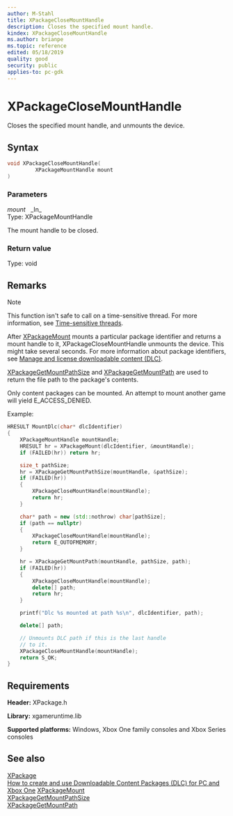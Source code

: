 ```yaml
---
author: M-Stahl
title: XPackageCloseMountHandle
description: Closes the specified mount handle.
kindex: XPackageCloseMountHandle
ms.author: brianpe
ms.topic: reference
edited: 05/18/2019
quality: good
security: public
applies-to: pc-gdk
---
```


# XPackageCloseMountHandle  

Closes the specified mount handle, and unmounts the device.  

## Syntax  
  
```cpp
void XPackageCloseMountHandle(  
         XPackageMountHandle mount  
)  
```  
  
### Parameters  
  
*mount* &nbsp;&nbsp;\_In\_  
Type: XPackageMountHandle  

  
The mount handle to be closed.  


  
### Return value
Type: void

## Remarks
  > [!NOTE]
> This function isn't safe to call on a time-sensitive thread. For more information, see [Time-sensitive threads](../../../../system/overviews/time-sensitive-threads.md).  
  
After [XPackageMount](xpackagemount.md) mounts a particular package identifier and returns a mount handle to it, XPackageCloseMountHandle unmounts the device. This might take several seconds. For more information about package identifiers, see [Manage and license downloadable content (DLC)](../../../../commerce/fundamentals/xstore-manage-and-license-optional-packages.md). 

[XPackageGetMountPathSize](xpackagegetmountpathsize.md) and [XPackageGetMountPath](xpackagegetmountpath.md) are used to return the file path to the package's contents. 

Only content packages can be mounted. An attempt to mount another game will yield E_ACCESS_DENIED. 

Example:

```cpp
HRESULT MountDlc(char* dlcIdentifier)
{
    XPackageMountHandle mountHandle;
    HRESULT hr = XPackageMount(dlcIdentifier, &mountHandle);
    if (FAILED(hr)) return hr;

    size_t pathSize;
    hr = XPackageGetMountPathSize(mountHandle, &pathSize);
    if (FAILED(hr))
    {
        XPackageCloseMountHandle(mountHandle);
        return hr;
    }

    char* path = new (std::nothrow) char[pathSize];
    if (path == nullptr)
    {
        XPackageCloseMountHandle(mountHandle);
        return E_OUTOFMEMORY;
    }

    hr = XPackageGetMountPath(mountHandle, pathSize, path);
    if (FAILED(hr))
    {
        XPackageCloseMountHandle(mountHandle);
        delete[] path;
        return hr;
    }

    printf("Dlc %s mounted at path %s\n", dlcIdentifier, path);

    delete[] path;

    // Unmounts DLC path if this is the last handle
    // to it.
    XPackageCloseMountHandle(mountHandle);
    return S_OK;
}
```     

## Requirements  
  
**Header:** XPackage.h
  
**Library:** xgameruntime.lib  
  
**Supported platforms:** Windows, Xbox One family consoles and Xbox Series consoles  
  
## See also  
[XPackage](../xpackage_members.md)    
[How to create and use Downloadable Content Packages (DLC) for PC and Xbox One](../../../../packaging/packaging-downloadable-content-dlc.md)
[XPackageMount](xpackagemount.md)  
[XPackageGetMountPathSize](xpackagegetmountpathsize.md)    
[XPackageGetMountPath](xpackagegetmountpath.md)

  
  